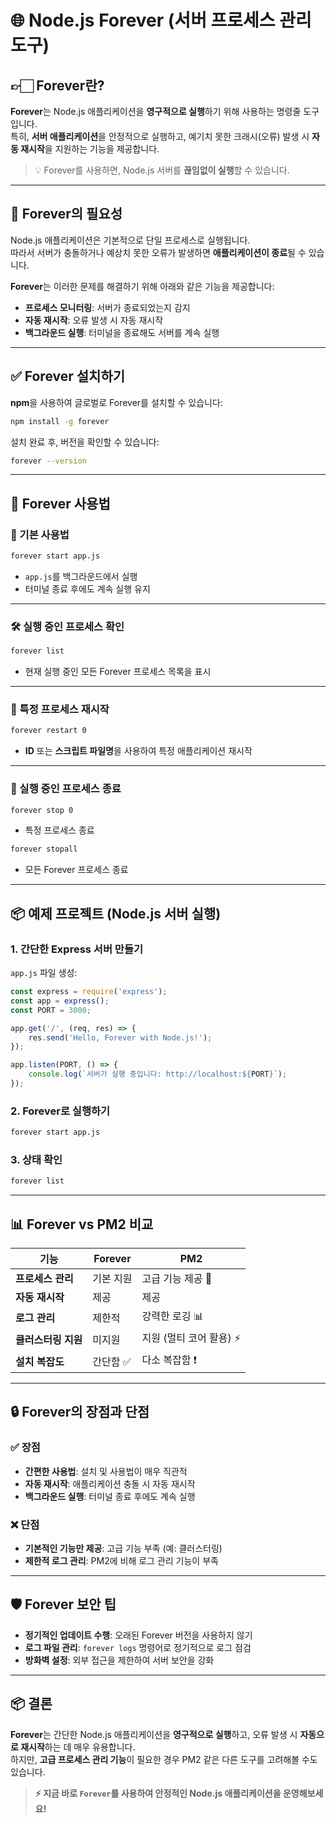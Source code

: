 
# 🌐 Node.js Forever (서버 프로세스 관리 도구)

## 👉🏻 Forever란?
**Forever**는 Node.js 애플리케이션을 **영구적으로 실행**하기 위해 사용하는 명령줄 도구입니다.  
특히, **서버 애플리케이션**을 안정적으로 실행하고, 예기치 못한 크래시(오류) 발생 시 **자동 재시작**을 지원하는 기능을 제공합니다.

> 💡 Forever를 사용하면, Node.js 서버를 **끊임없이 실행**할 수 있습니다.

---

## 🎯 Forever의 필요성
Node.js 애플리케이션은 기본적으로 단일 프로세스로 실행됩니다.  
따라서 서버가 충돌하거나 예상치 못한 오류가 발생하면 **애플리케이션이 종료**될 수 있습니다.

**Forever**는 이러한 문제를 해결하기 위해 아래와 같은 기능을 제공합니다:

- **프로세스 모니터링**: 서버가 종료되었는지 감지
- **자동 재시작**: 오류 발생 시 자동 재시작
- **백그라운드 실행**: 터미널을 종료해도 서버를 계속 실행

---

## ✅ Forever 설치하기
**npm**을 사용하여 글로벌로 Forever를 설치할 수 있습니다:

```bash
npm install -g forever
```

설치 완료 후, 버전을 확인할 수 있습니다:

```bash
forever --version
```

---

## 🚀 Forever 사용법
### 🌟 기본 사용법
```bash
forever start app.js
```
- `app.js`를 백그라운드에서 실행
- 터미널 종료 후에도 계속 실행 유지

---

### 🛠️ 실행 중인 프로세스 확인
```bash
forever list
```
- 현재 실행 중인 모든 Forever 프로세스 목록을 표시

---

### 🔄 특정 프로세스 재시작
```bash
forever restart 0
```
- **ID** 또는 **스크립트 파일명**을 사용하여 특정 애플리케이션 재시작

---

### 🛑 실행 중인 프로세스 종료
```bash
forever stop 0
```
- 특정 프로세스 종료

```bash
forever stopall
```
- 모든 Forever 프로세스 종료

---

## 📦 예제 프로젝트 (Node.js 서버 실행)
### **1. 간단한 Express 서버 만들기**
`app.js` 파일 생성:

```javascript
const express = require('express');
const app = express();
const PORT = 3000;

app.get('/', (req, res) => {
    res.send('Hello, Forever with Node.js!');
});

app.listen(PORT, () => {
    console.log(`서버가 실행 중입니다: http://localhost:${PORT}`);
});
```

### **2. Forever로 실행하기**
```bash
forever start app.js
```

### **3. 상태 확인**
```bash
forever list
```

---

## 📊 Forever vs PM2 비교

| 기능                 | Forever               | PM2                    |
|--------------------|--------------------|----------------------|
| **프로세스 관리**    | 기본 지원             | 고급 기능 제공 🚀      |
| **자동 재시작**      | 제공                  | 제공                   |
| **로그 관리**        | 제한적                | 강력한 로깅 📊         |
| **클러스터링 지원** | 미지원                | 지원 (멀티 코어 활용) ⚡|
| **설치 복잡도**      | 간단함 ✅            | 다소 복잡함 ❗          |

---

## 🔒 Forever의 장점과 단점

### ✅ 장점
- **간편한 사용법**: 설치 및 사용법이 매우 직관적
- **자동 재시작**: 애플리케이션 충돌 시 자동 재시작
- **백그라운드 실행**: 터미널 종료 후에도 계속 실행

### ❌ 단점
- **기본적인 기능만 제공**: 고급 기능 부족 (예: 클러스터링)
- **제한적 로그 관리**: PM2에 비해 로그 관리 기능이 부족

---

## 🛡️ Forever 보안 팁
- **정기적인 업데이트 수행**: 오래된 Forever 버전을 사용하지 않기
- **로그 파일 관리**: `forever logs` 명령어로 정기적으로 로그 점검
- **방화벽 설정**: 외부 접근을 제한하여 서버 보안을 강화

---

## 📦 결론
**Forever**는 간단한 Node.js 애플리케이션을 **영구적으로 실행**하고, 오류 발생 시 **자동으로 재시작**하는 데 매우 유용합니다.  
하지만, **고급 프로세스 관리 기능**이 필요한 경우 PM2 같은 다른 도구를 고려해볼 수도 있습니다.

> **⚡ 지금 바로 `Forever`를 사용하여 안정적인 Node.js 애플리케이션을 운영해보세요!**
